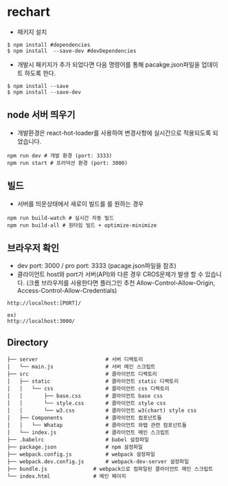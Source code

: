 # rechart

- 패키지 설치
```
$ npm install #dependencies
$ npm install  --save-dev #devDependencies
```

- 개발시 패키지가 추가 되었다면 다음 명령어를 통해 pacakge.json파일을 업데이트 하도록 한다.
```
$ npm install --save
$ npm install --save-dev
```

## node 서버 띄우기
- 개발환경은 react-hot-loader를 사용하여 변경사항에 실시간으로 적용되도록 되었습니다.
```
npm run dev # 개발 환경 (port: 3333)
npm run start # 프러덕션 환경 (port: 3000)
```

## 빌드
- 서버를 띄운상태에서 새로이 빌드를 를 원하는 경우
```
npm run build-watch # 실시간 자동 빌드
npm run build-all # 원타임 빌드 + optimize-minimize
```

## 브라우저 확인
- dev port: 3000 / pro port: 3333 (pacage.json파일을 참조)
- 클라이언트 host와 port가 서버(API)와 다른 경우 CROS문제가 발생 할 수 있습니다. (크롬 브라우저를 사용한다면 플러그인 추천  Allow-Control-Allow-Origin, Access-Control-Allow-Credentials)

```
http://localhost:[PORT]/

ex)
http://localhost:3000/
```

## Directory
```
├── server                      # 서버 디렉토리
│   └── main.js                 # 서버 메인 스크립트
├── src                         # 클라이언트 디렉토리
│   ├── static                  # 클라이언트 static 디렉토리
│   │   └── css                 # 클라이언트 css 디렉토리
│   │       ├── base.css        # 클라이언트 base css
│   │       └── style.css       # 클라이언트 style css
│   │       └── w3.css          # 클라이언트 w3(chart) style css
│   ├── Components              # 클라이언트 컴포넌트들
│   │   └── Whatap              # 클라이언트 와탭 관련 컴포넌트들
│   └── index.js                # 클라이언트 메인 스크립트
├── .babelrc                    # babel 설정파일
├── package.json                # npm 설정파일
├── webpack.config.js           # webpack 설정파일
├── webpack.dev.config.js       # webpack-dev-server 설정파일
├── bundle.js               # webpack으로 컴파일된 클라이언트 메인 스크립트
└── index.html              # 메인 페이지
```